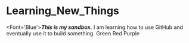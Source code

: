 # Learning_New_Things
<Font='Blue'><B><I>This is my sandbox.</b></I>
I am learning how to use GitHub and eventually use it to build something. </Font>
Green
Red
Purple
